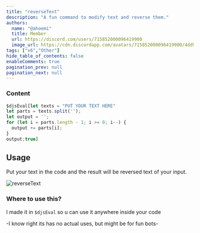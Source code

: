 ```yaml
---
title: "reverseText"
description: "A fun command to modify text and reverse them."
authors:
  name: "@ahoemi"
  title: Member
  url: https://discord.com/users/715852000096419900
  image_url: https://cdn.discordapp.com/avatars/715852000096419900/4dd9ab5b17ca6c07e4da71746cd0eca9.png
tags: ["v6","Other"]
hide_table_of_contents: false
enableComments: true
pagination_prev: null
pagination_next: null
---
```


### Content

```js
$djsEval[let texts = "PUT YOUR TEXT HERE"
let parts = texts.split('');
let output = '';
for (let i = parts.length - 1; i >= 0; i--) {
  output += parts[i];
}
output;true]
```
## Usage
Put your text in the code and the result will be reversed text of your input.

![reverseText](https://media.discordapp.net/attachments/1022533781040672839/1121226275374239784/image0.jpg?raw=true)

### Where to use this?
I made it in `$djsEval` so u can use it anywhere inside your code 

-I know right its has no actual uses, but might be for fun bots-